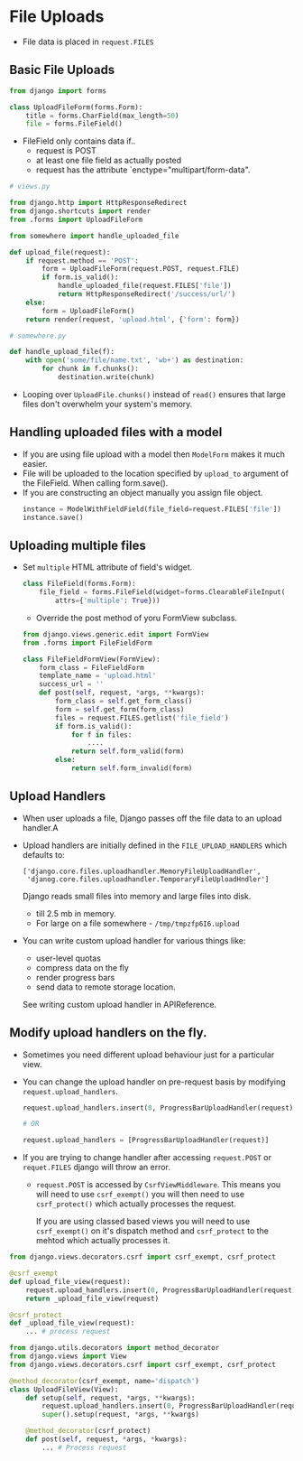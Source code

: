 # File Uploads
- File data is placed in `request.FILES`

## Basic File Uploads
```python
from django import forms

class UploadFileForm(forms.Form):
    title = forms.CharField(max_length=50)
    file = forms.FileField()
```

- FileField only contains data if..
  - request is POST
  - at least one file field as actually posted
  - <form> request has the attribute `enctype="multipart/form-data".
  
```python
# views.py

from django.http import HttpResponseRedirect
from django.shortcuts import render
from .forms import UploadFileForm

from somewhere import handle_uploaded_file

def upload_file(request):
    if request.method == 'POST':
        form = UploadFileForm(request.POST, request.FILE)
        if form.is_valid():
            handle_uploaded_file(request.FILES['file'])
            return HttpResponseRedirect('/success/url/')
    else:
        form = UploadFileForm()
    return render(request, 'upload.html', {'form': form})
```

```python
# somewhere.py

def handle_upload_file(f):
    with open('some/file/name.txt', 'wb+') as destination:
        for chunk in f.chunks():
            destination.write(chunk)
```

- Looping over `UploadFile.chunks()` instead of `read()` ensures that large
  files don't overwhelm your system's memory.


## Handling uploaded files with a model
- If you are using file upload with a model then `ModelForm` makes it much
  easier.
- File will be uploaded to the location specified by `upload_to` argument
  of the FileField. When calling form.save().
- If you are constructing an object manually you assign file object.
  ```python
  instance = ModelWithFieldField(file_field=request.FILES['file'])
  instance.save()
  ```
## Uploading multiple files
- Set `multiple` HTML attribute of field's widget.
  ```python
  class FileField(forms.Form):
      file_field = forms.FileField(widget=forms.ClearableFileInput(
          attrs={'multiple': True}))
  ```
  
  - Override the post method of yoru FormView subclass.
  ```python
  from django.views.generic.edit import FormView
  from .forms import FileFieldForm
  
  class FileFieldFormView(FormView):
      form_class = FileFieldForm
      template_name = 'upload.html'
      success_url = ''
      def post(self, request, *args, **kwargs):
          form_class = self.get_form_class()
          form = self.get_form(form_class)
          files = request.FILES.getlist('file_field')
          if form.is_valid():
              for f in files:
                  ....
              return self.form_valid(form)
          else:
              return self.form_invalid(form)
  ```

## Upload Handlers
- When user uploads a file, Django passes off the file data to an upload handler.A
- Upload handlers are initially defined in the `FILE_UPLOAD_HANDLERS` which
  defaults to:
  ```
  ['django.core.files.uploadhandler.MemoryFileUploadHandler',
   'djanog.core.files.uploadhandler.TemporaryFileUploadHndler']
  ```
  Django reads small files into memory and large files into disk.
  - till 2.5 mb in memory.
  - For large on a file somewhere - `/tmp/tmpzfp6I6.upload`

- You can write custom upload handler for various things like:  
  - user-level quotas
  - compress data on the fly
  - render progress bars
  - send data to remote storage location.

  See writing custom upload handler in APIReference.

## Modify upload handlers on the fly.  
- Sometimes you need different upload behaviour just for a particular view.
- You can change the upload handler on pre-request basis by modifying
  `request.upload_handlers`.
  
  ```python
  request.upload_handlers.insert(0, ProgressBarUploadHandler(request))
  
  # OR

  request.upload_handlers = [ProgressBarUploadHandler(request)]
  ```
- If you are trying to change handler after accessing `request.POST`
  or `requet.FILES` django will throw an error.
  
  - `request.POST` is accessed by `CsrfViewMiddleware`. This means you
    will need to use `csrf_exempt()` you will then need to use
    `csrf_protect()` which actually processes the request.
    
    If you are using classed based views you will need to use `csrf_exempt()`
    on it's dispatch method and `csrf_protect` to the mehtod which actually
    processes it.
    

```python
from django.views.decorators.csrf import csrf_exempt, csrf_protect

@csrf_exempt
def upload_file_view(request):
    request.upload_handlers.insert(0, ProgressBarUploadHandler(request))
    return _upload_file_view(request)

@csrf_protect
def _upload_file_view(request):
    ... # process request
```

```python
from django.utils.decorators import method_decorator
from django.views import View
from django.views.decorators.csrf import csrf_exempt, csrf_protect

@method_decorator(csrf_exempt, name='dispatch')
class UploadFileView(View):
    def setup(self, request, *args, **kwargs):
        request.upload_handlers.insert(0, ProgressBarUploadHandler(request))
        super().setup(request, *args, **kwargs)

    @method_decorator(csrf_protect)
    def post(self, request, *args, *kwargs):
        ... # Process request
```








